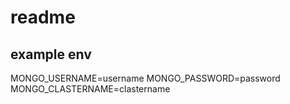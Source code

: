 # readme

## example env

MONGO_USERNAME=username
MONGO_PASSWORD=password
MONGO_CLASTERNAME=clastername
